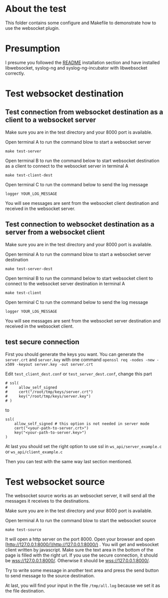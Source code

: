 # About the test
This folder contains some configure and Makefile to demonstrate how to use the websocket plugin.


# Presumption
I presume you followed the [README](../README.md) installation section and have installed libwebsocket, syslog-ng and syslog-ng-incubator with libwebsocket correctly.


# Test websocket destination

## Test connection from websocket destination as a client to a websocket server

Make sure you are in the test directory and your 8000 port is available.

Open terminal A to run the command blow to start a websocket server
```
make test-server
```

Open terminal B to run the command below to start websocket destination as a client to connect to the websocket server in terminal A
```
make test-client-dest
```


Open terminal C to run the command below to send the log message
```
logger YOUR_LOG_MESSAGE
```

You will see messages are sent from the websocket client destination and received in the websocket server.

## Test connection to websocket destination as a server from a websocket client

Make sure you are in the test directory and your 8000 port is available.

Open terminal A to run the command blow to start a websocket server destination
```
make test-server-dest
```

Open terminal B to run the command below to start websocket client to connect to the websocket server destination in terminal A
```
make test-client
```


Open terminal C to run the command below to send the log message
```
logger YOUR_LOG_MESSAGE
```

You will see messages are sent from the websocket server destination and received in the websocket client.

## test secure connection

First you should generate the keys you want. You can generate the `server.crt` and `server.key` with one command `openssl req -nodes -new -x509 -keyout server.key -out server.crt`

Edit `test_client_dest.conf` or `test_server_dest.conf`, change this part
```
# ssl(
#     allow_self_signed
#     cert("/root/tmp/keys/server.crt")
#     key("/root/tmp/keys/server.key")
# )
```
to
```
ssl(
    allow_self_signed # this option is not needed in server mode
    cert("<your-path-to-server.crt>")
    key("<your-path-to-server.key>")
)
```

At last you should set the right option to use ssl in `ws_api/server_example.c` or `ws_api/client_example.c`

Then you can test with the same way last section mentioned.



# Test websocket source

The websocket source works as an websocket server, it will send all the messages it receives to the destinations.

Make sure you are in the test directory and your 8000 port is available.

Open terminal A to run the command blow to start the websocket source
```
make test-source
```

It will open a http server on the port 8000. Open your browser and open [http://127.0.0.1:8000/](http://127.0.0.1:8000/) . You will get and websocket client written by javascript.
Make sure the text area in the bottom of the page is filled with the right url. If you use the secure connection, it should be [wss://127.0.0.1:8000/](wss://192.168.1.111:8000/).
Otherwise it should be [wss://127.0.0.1:8000/](wss://192.168.1.111:8000/).

Try to write some message in another text area and press the send button to send message to the source destination.

At last, you will find your input in the file `/tmp/all.log` because we set it as the file destination.

